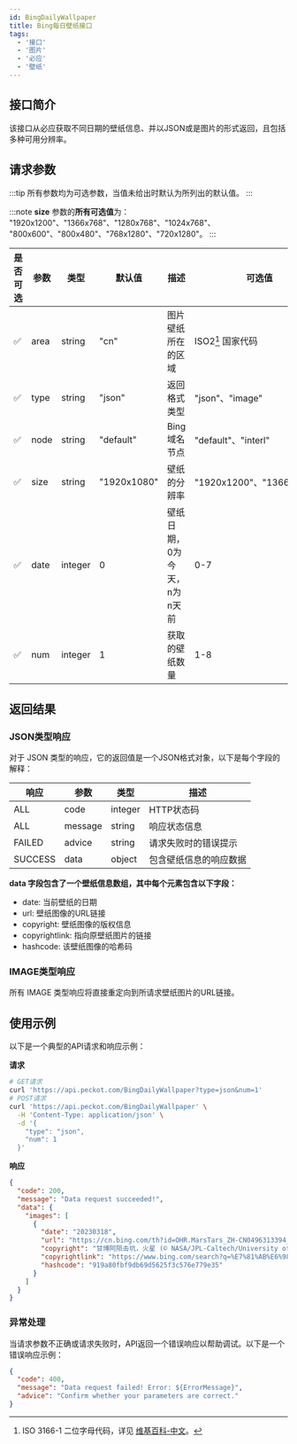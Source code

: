 ```yaml
---
id: BingDailyWallpaper
title: Bing每日壁纸接口
tags:
  - '接口'
  - '图片'
  - '必应'
  - '壁纸'
---
```


## 接口简介

该接口从必应获取不同日期的壁纸信息、并以JSON或是图片的形式返回，且包括多种可用分辨率。

## 请求参数

:::tip
所有参数均为可选参数，当值未给出时默认为所列出的默认值。
:::

:::note
**size** 参数的**所有可选值**为：  
"1920x1200"、"1366x768"、"1280x768"、"1024x768"、  
"800x600"、"800x480"、"768x1280"、"720x1280"。
:::

| 是否可选 | 参数 | 类型 | 默认值 | 描述 | 可选值 |
|---------|------|-----|--------|------|-------|
| ✅ | area | string | "cn" | 图片壁纸所在的区域 | ISO2[^1] 国家代码 |
| ✅ | type | string | "json" | 返回格式类型 | "json"、"image" |
| ✅ | node | string | "default" | Bing域名节点 | "default"、"interl" |
| ✅ | size | string | "1920x1080" | 壁纸的分辨率 | "1920x1200"、"1366x768"等 |
| ✅ | date | integer | 0 | 壁纸日期，0为今天，n为n天前 | 0-7 |
| ✅ | num | integer | 1 | 获取的壁纸数量 | 1-8 |

## 返回结果

### JSON类型响应

对于 JSON 类型的响应，它的返回值是一个JSON格式对象，以下是每个字段的解释：  

| 响应 | 参数 | 类型 | 描述 |
|-----|------|------|------|
| ALL | code | integer | HTTP状态码 |
| ALL | message | string | 响应状态信息 |
| FAILED | advice | string | 请求失败时的错误提示 |
| SUCCESS | data | object | 包含壁纸信息的响应数据 |

**data 字段包含了一个壁纸信息数组，其中每个元素包含以下字段：**

- date: 当前壁纸的日期
- url: 壁纸图像的URL链接
- copyright: 壁纸图像的版权信息
- copyrightlink: 指向原壁纸图片的链接
- hashcode: 该壁纸图像的哈希码

### IMAGE类型响应

所有 IMAGE 类型响应将直接重定向到所请求壁纸图片的URL链接。

## 使用示例

以下是一个典型的API请求和响应示例：

**请求**

```bash
# GET请求
curl 'https://api.peckot.com/BingDailyWallpaper?type=json&num=1'
# POST请求
curl 'https://api.peckot.com/BingDailyWallpaper' \
  -H 'Content-Type: application/json' \
  -d '{
    "type": "json",
    "num": 1
  }'
```

**响应**

```json
{
  "code": 200,
  "message": "Data request succeeded!",
  "data": {
    "images": [
      {
        "date": "20230318",
        "url": "https://cn.bing.com/th?id=OHR.MarsTars_ZH-CN0496313394_1920x1080.jpg&rf=LaDigue_1920x1080.jpg&pid=hp",
        "copyright": "甘博阿陨击坑，火星 (© NASA/JPL-Caltech/University of Arizona)",
        "copyrightlink": "https://www.bing.com/search?q=%E7%81%AB%E6%98%9F&form=hpcapt&mkt=zh-cn",
        "hashcode": "919a80fbf9db69d5625f3c576e779e35"
      }
    ]
  }
}
```

### 异常处理

当请求参数不正确或请求失败时，API返回一个错误响应以帮助调试。以下是一个错误响应示例：

```json
{
  "code": 400,
  "message": "Data request failed! Error: ${ErrorMessage}",
  "advice": "Confirm whether your parameters are correct."
}
```

[^1]: ISO 3166-1 二位字母代码，详见 [维基百科-中文](https://zh.wikipedia.org/wiki/ISO_3166-1_alpha-2)。